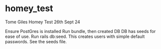 # homey_test
Tome Giles Homey Test 26th Sept 24


Ensure PostGres is installed
Run bundle, then created DB
DB has seeds for ease of use.  Run rails db:seed.  This creates users with simple default passwords.  See the seeds file.

